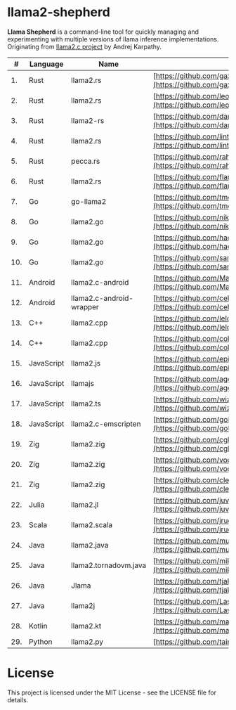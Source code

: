 # llama2-shepherd 

**Llama Shepherd** is a command-line tool for quickly managing and experimenting with multiple versions of llama inference implementations. Originating from [llama2.c project](https://github.com/karpathy/llama2.c) by Andrej Karpathy.


| #    | Language     | Name                       | Github                                                | Author          |
| ---- | ------------ | -------------------------- | ----------------------------------------------------- | --------------- |
| 1.   | Rust         | llama2.rs                  | [https://github.com/gaxler/llama2.rs](https://github.com/gaxler/llama2.rs)                   | @gaxler         |
| 2.   | Rust         | llama2.rs                  | [https://github.com/leo-du/llama2.rs](https://github.com/leo-du/llama2.rs)                   | @leo-du         |
| 3.   | Rust         | llama2-rs                  | [https://github.com/danielgrittner/llama2-rs](https://github.com/danielgrittner/llama2-rs)   | @danielgrittner |
| 4.   | Rust         | llama2.rs                  | [https://github.com/lintian06/llama2.rs](https://github.com/lintian06/llama2.rs)             | @lintian06      |
| 5.   | Rust         | pecca.rs                   | [https://github.com/rahoua/pecca-rs](https://github.com/rahoua/pecca-rs)                     | @rahoua         |
| 6.   | Rust         | llama2.rs                  | [https://github.com/flaneur2020/llama2.rs](https://github.com/flaneur2020/llama2.rs)         | @flaneur2020    |
| 7.   | Go           | go-llama2                  | [https://github.com/tmc/go-llama2](https://github.com/tmc/go-llama2)                         | @tmc            |
| 8.   | Go           | llama2.go                  | [https://github.com/nikolaydubina/llama2.go](https://github.com/nikolaydubina/llama2.go)     | @nikolaydubina  |
| 9.   | Go           | llama2.go                  | [https://github.com/haormj/llama2.go](https://github.com/haormj/llama2.go)                   | @haormj         |
| 10.  | Go           | llama2.go                  | [https://github.com/saracen/llama2.go](https://github.com/saracen/llama2.go)                 | @saracen        |
| 11.  | Android      | llama2.c-android           | [https://github.com/Manuel030/llama2.c-android](https://github.com/Manuel030/llama2.c-android) | @Manuel030    |
| 12.  | Android      | llama2.c-android-wrapper   | [https://github.com/celikin/llama2.c-android-wrapper](https://github.com/celikin/llama2.c-android-wrapper) | @celikin |
| 13.  | C++          | llama2.cpp                 | [https://github.com/leloykun/llama2.cpp](https://github.com/leloykun/llama2.cpp)             | @leloykun       |
| 14.  | C++          | llama2.cpp                 | [https://github.com/coldlarry/llama2.cpp](https://github.com/coldlarry/llama2.cpp)           | @coldlarry      |
| 15.  | JavaScript   | llama2.js                  | [https://github.com/epicure/llama2.js](https://github.com/epicure/llama2.js)                   | @epicure        |
| 16.  | JavaScript   | llamajs                    | [https://github.com/agershun/llamajs](https://github.com/agershun/llamajs)                   | @agershun       |
| 17.  | JavaScript   | llama2.ts                  | [https://github.com/wizzard0/llama2.ts](https://github.com/wizzard0/llama2.ts)               | @oleksandr_now  |
| 18.  | JavaScript   | llama2.c-emscripten        | [https://github.com/gohai/llama2.c-emscripten](https://github.com/gohai/llama2.c-emscripten) | @gohai          |
| 19.  | Zig          | llama2.zig                 | [https://github.com/cgbur/llama2.zig](https://github.com/cgbur/llama2.zig)                   | @cgbur          |
| 20.  | Zig          | llama2.zig                 | [https://github.com/vodkaslime/llama2.zig](https://github.com/vodkaslime/llama2.zig)         | @vodkaslime     |
| 21.  | Zig          | llama2.zig                 | [https://github.com/clebert/llama2.zig](https://github.com/clebert/llama2.zig)               | @clebert        |
| 22.  | Julia        | llama2.jl                  | [https://github.com/juvi21/llama2.jl](https://github.com/juvi21/llama2.jl)                   | @juvi21         |
| 23.  | Scala        | llama2.scala               | [https://github.com/jrudolph/llama2.scala](https://github.com/jrudolph/llama2.scala)         | @jrudolph       |
| 24.  | Java         | llama2.java                | [https://github.com/mukel/llama2.java](https://github.com/mukel/llama2.java)                 | @mukel          |
| 25.  | Java         | llama2.tornadovm.java      | [https://github.com/mikepapadim/llama2.tornadovm.java](https://github.com/mikepapadim/llama2.tornadovm.java) | @mikepapadim |
| 26.  | Java         | Jlama                      | [https://github.com/tjake/Jlama](https://github.com/tjake/Jlama)                           | @tjake          |
| 27.  | Java         | llama2j                    | [https://github.com/LastBotInc/llama2j](https://github.com/LastBotInc/llama2j)               | @lasttero       |
| 28.  | Kotlin       | llama2.kt                  | [https://github.com/madroidmaq/llama2.kt](https://github.com/madroidmaq/llama2.kt)           | @madroidmaq     |
| 29.  | Python       | llama2.py                  | [https://github.com/tairov/

# License
This project is licensed under the MIT License - see the LICENSE file for details.
